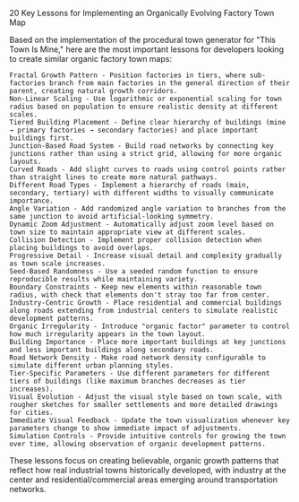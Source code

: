 20 Key Lessons for Implementing an Organically Evolving Factory Town Map

Based on the implementation of the procedural town generator for "This Town Is Mine," here are the most important lessons for developers looking to create similar organic factory town maps:

    Fractal Growth Pattern - Position factories in tiers, where sub-factories branch from main factories in the general direction of their parent, creating natural growth corridors.
    Non-Linear Scaling - Use logarithmic or exponential scaling for town radius based on population to ensure realistic density at different scales.
    Tiered Building Placement - Define clear hierarchy of buildings (mine → primary factories → secondary factories) and place important buildings first.
    Junction-Based Road System - Build road networks by connecting key junctions rather than using a strict grid, allowing for more organic layouts.
    Curved Roads - Add slight curves to roads using control points rather than straight lines to create more natural pathways.
    Different Road Types - Implement a hierarchy of roads (main, secondary, tertiary) with different widths to visually communicate importance.
    Angle Variation - Add randomized angle variation to branches from the same junction to avoid artificial-looking symmetry.
    Dynamic Zoom Adjustment - Automatically adjust zoom level based on town size to maintain appropriate view at different scales.
    Collision Detection - Implement proper collision detection when placing buildings to avoid overlaps.
    Progressive Detail - Increase visual detail and complexity gradually as town scale increases.
    Seed-Based Randomness - Use a seeded random function to ensure reproducible results while maintaining variety.
    Boundary Constraints - Keep new elements within reasonable town radius, with check that elements don't stray too far from center.
    Industry-Centric Growth - Place residential and commercial buildings along roads extending from industrial centers to simulate realistic development patterns.
    Organic Irregularity - Introduce "organic factor" parameter to control how much irregularity appears in the town layout.
    Building Importance - Place more important buildings at key junctions and less important buildings along secondary roads.
    Road Network Density - Make road network density configurable to simulate different urban planning styles.
    Tier-Specific Parameters - Use different parameters for different tiers of buildings (like maximum branches decreases as tier increases).
    Visual Evolution - Adjust the visual style based on town scale, with rougher sketches for smaller settlements and more detailed drawings for cities.
    Immediate Visual Feedback - Update the town visualization whenever key parameters change to show immediate impact of adjustments.
    Simulation Controls - Provide intuitive controls for growing the town over time, allowing observation of organic development patterns.

These lessons focus on creating believable, organic growth patterns that reflect how real industrial towns historically developed, with industry at the center and residential/commercial areas emerging around transportation networks.